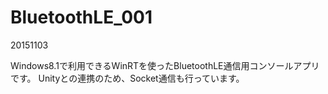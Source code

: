 # BluetoothLE_001
20151103

Windows8.1で利用できるWinRTを使ったBluetoothLE通信用コンソールアプリです。
Unityとの連携のため、Socket通信も行っています。
